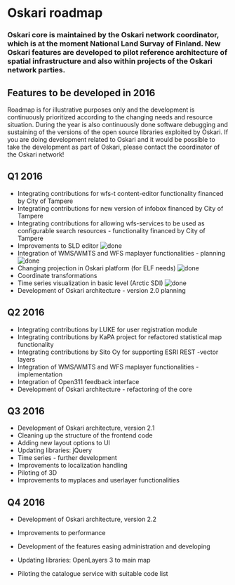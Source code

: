 # Oskari roadmap

### Oskari core is maintained by the Oskari network coordinator, which is at the moment National Land Survay of Finland. New Oskari features are developed to pilot reference architecture of spatial infrastructure and also within projects of the Oskari network parties.

## Features to be developed in 2016

Roadmap is for illustrative purposes only and the development is continuously prioritized according to the changing needs and resource situation. During the year is also continuously done software debugging and sustaining of the versions of the open source libraries exploited by Oskari.
If you are doing development related to Oskari and it would be possible to take the development as part of Oskari, please contact the coordinator of the Oskari network!

## Q1 2016

* Integrating contributions for wfs-t content-editor functionality financed by City of Tampere
* Integrating contributions for new version of infobox financed by City of Tampere
* Integrating contributions for allowing wfs-services to be used as configurable search resources - functionality financed by City of Tampere
* Improvements to SLD editor ![done](/images/done.png)
* Integration of WMS/WMTS and WFS maplayer functionalities - planning ![done](/images/done.png)
* Changing projection in Oskari platform (for ELF needs) ![done](/images/done.png)
* Coordinate transformations
* Time series visualization in basic level (Arctic SDI) ![done](/images/done.png)
* Development of Oskari architecture - version 2.0 planning

## Q2 2016

* Integrating contributions by LUKE for user registration module
* Integrating contributions by KaPA project for refactored statistical map functionality
* Integrating contributions by Sito Oy for supporting ESRI REST -vector layers
* Integration of WMS/WMTS and WFS maplayer functionalities - implementation
* Integration of Open311 feedback interface
* Development of Oskari architecture - refactoring of the core

## Q3 2016

* Development of Oskari architecture, version 2.1
 * Cleaning up the structure of the frontend code
 * Adding new layout options to UI
 * Updating libraries: jQuery
* Time series - further development
* Improvements to localization handling
* Piloting of 3D
* Improvements to myplaces and userlayer functionalities

## Q4 2016

* Development of Oskari architecture, version 2.2
 * Improvements to performance
 * Development of the features easing administration and developing
 * Updating libraries: OpenLayers 3 to main map

* Piloting the catalogue service with suitable code list


